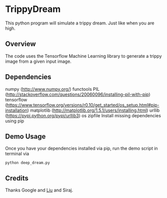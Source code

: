# TrippyDream
This python program will simulate a trippy dream.
Just like when you are high.

## Overview

The code uses the Tensorflow Machine Learning library to generate a trippy image from a given input image.

## Dependencies

numpy (http://www.numpy.org/)
functools
PIL (http://stackoverflow.com/questions/20060096/installing-pil-with-pip)
tensorflow (https://www.tensorflow.org/versions/r0.10/get_started/os_setup.html#pip-installation)
matplotlib (http://matplotlib.org/1.5.1/users/installing.html)
urllib (https://pypi.python.org/pypi/urllib3)
os
zipfile
Install missing dependencies using pip

## Demo Usage

Once you have your dependencies installed via pip, run the demo script in terminal via
```
python deep_dream.py
```

## Credits

Thanks Google and [Liu](https://github.com/LiuzcEECS) and Siraj.
